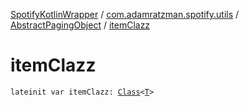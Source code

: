 [SpotifyKotlinWrapper](../../index.md) / [com.adamratzman.spotify.utils](../index.md) / [AbstractPagingObject](index.md) / [itemClazz](./item-clazz.md)

# itemClazz

`lateinit var itemClazz: `[`Class`](http://docs.oracle.com/javase/8/docs/api/java/lang/Class.html)`<`[`T`](index.md#T)`>`